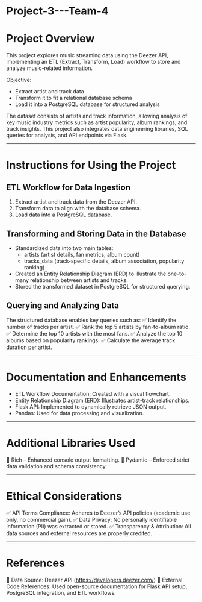 # Project-3---Team-4
Project Overview
================
This project explores music streaming data using the Deezer API, implementing an ETL (Extract, Transform, Load) workflow 
to store and analyze music-related information.

Objective:
- Extract artist and track data
- Transform it to fit a relational database schema
- Load it into a PostgreSQL database for structured analysis

The dataset consists of artists and track information, allowing analysis of key music industry metrics such as 
artist popularity, album rankings, and track insights. This project also integrates data engineering libraries, 
SQL queries for analysis, and API endpoints via Flask.

------------------------------------------------------------

Instructions for Using the Project
==================================

ETL Workflow for Data Ingestion
-------------------------------
1. Extract artist and track data from the Deezer API.
2. Transform data to align with the database schema.
3. Load data into a PostgreSQL database.

Transforming and Storing Data in the Database
---------------------------------------------
- Standardized data into two main tables:
  - artists (artist details, fan metrics, album count)
  - tracks_data (track-specific details, album association, popularity ranking)
- Created an Entity Relationship Diagram (ERD) to illustrate the one-to-many relationship between artists and tracks.
- Stored the transformed dataset in PostgreSQL for structured querying.

Querying and Analyzing Data
---------------------------
The structured database enables key queries such as:
✅ Identify the number of tracks per artist.
✅ Rank the top 5 artists by fan-to-album ratio.
✅ Determine the top 10 artists with the most fans.
✅ Analyze the top 10 albums based on popularity rankings.
✅ Calculate the average track duration per artist.

------------------------------------------------------------

Documentation and Enhancements
==============================
- ETL Workflow Documentation: Created with a visual flowchart.
- Entity Relationship Diagram (ERD): Illustrates artist-track relationships.
- Flask API: Implemented to dynamically retrieve JSON output.
- Pandas: Used for data processing and visualization.

------------------------------------------------------------

Additional Libraries Used
=========================
📌 Rich – Enhanced console output formatting.
📌 Pydantic – Enforced strict data validation and schema consistency.

------------------------------------------------------------

Ethical Considerations
======================
✅ API Terms Compliance: Adheres to Deezer’s API policies (academic use only, no commercial gain).
✅ Data Privacy: No personally identifiable information (PII) was extracted or stored.
✅ Transparency & Attribution: All data sources and external resources are properly credited.

------------------------------------------------------------

References
==========
📌 Data Source: Deezer API (https://developers.deezer.com/)
📌 External Code References: Used open-source documentation for Flask API setup, PostgreSQL integration, and ETL workflows.
